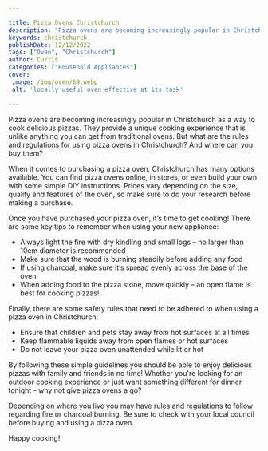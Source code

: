 ```yaml
---

title: Pizza Ovens Christchurch
description: "Pizza ovens are becoming increasingly popular in Christchurch as a way to cook delicious pizzas. They provide a unique cooking exp...continue on"
keywords: christchurch
publishDate: 12/12/2022
tags: ["Oven", "Christchurch"]
author: Curtis
categories: ["Household Appliances"]
cover: 
 image: /img/oven/69.webp
 alt: 'locally useful oven effective at its task'

---
```


Pizza ovens are becoming increasingly popular in Christchurch as a way to cook delicious pizzas. They provide a unique cooking experience that is unlike anything you can get from traditional ovens. But what are the rules and regulations for using pizza ovens in Christchurch? And where can you buy them?

When it comes to purchasing a pizza oven, Christchurch has many options available. You can find pizza ovens online, in stores, or even build your own with some simple DIY instructions. Prices vary depending on the size, quality and features of the oven, so make sure to do your research before making a purchase. 

Once you have purchased your pizza oven, it’s time to get cooking! There are some key tips to remember when using your new appliance: 
- Always light the fire with dry kindling and small logs – no larger than 10cm diameter is recommended 
- Make sure that the wood is burning steadily before adding any food 
- If using charcoal, make sure it’s spread evenly across the base of the oven 
- When adding food to the pizza stone, move quickly – an open flame is best for cooking pizzas! 

Finally, there are some safety rules that need to be adhered to when using a pizza oven in Christchurch: 
- Ensure that children and pets stay away from hot surfaces at all times 
- Keep flammable liquids away from open flames or hot surfaces 
- Do not leave your pizza oven unattended while lit or hot 

By following these simple guidelines you should be able to enjoy delicious pizzas with family and friends in no time! Whether you're looking for an outdoor cooking experience or just want something different for dinner tonight - why not give pizza ovens a go?

Depending on where you live you may have rules and regulations to follow regarding fire or charcoal burning. Be sure to check with your local council before buying and using a pizza oven. 

Happy cooking!
